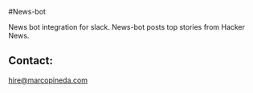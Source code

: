 #News-bot

News bot integration for slack. News-bot posts top stories from Hacker News.


## Contact:

hire@marcopineda.com
